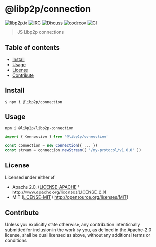 # @libp2p/connection <!-- omit in toc -->

[![libp2p.io](https://img.shields.io/badge/project-libp2p-yellow.svg?style=flat-square)](http://libp2p.io/)
[![IRC](https://img.shields.io/badge/freenode-%23libp2p-yellow.svg?style=flat-square)](http://webchat.freenode.net/?channels=%23libp2p)
[![Discuss](https://img.shields.io/discourse/https/discuss.libp2p.io/posts.svg?style=flat-square)](https://discuss.libp2p.io)
[![codecov](https://img.shields.io/codecov/c/github/libp2p/js-libp2p-connection.svg?style=flat-square)](https://codecov.io/gh/libp2p/js-libp2p-connection)
[![CI](https://img.shields.io/github/workflow/status/libp2p/js-libp2p-interfaces/test%20&%20maybe%20release/master?style=flat-square)](https://github.com/libp2p/js-libp2p-connection/actions/workflows/js-test-and-release.yml)

> JS Libp2p connections

## Table of contents <!-- omit in toc -->

- [Install](#install)
- [Usage](#usage)
- [License](#license)
- [Contribute](#contribute)

## Install

```console
$ npm i @libp2p/connection
```

## Usage

```console
npm i @libp2p/libp2p-connection
```

```javascript
import { Connection } from '@libp2p/connection'

const connection = new Connection({ ... })
const stream = connection.newStream([ '/my-protocol/v1.0.0' ])
```

## License

Licensed under either of

- Apache 2.0, ([LICENSE-APACHE](LICENSE-APACHE) / <http://www.apache.org/licenses/LICENSE-2.0>)
- MIT ([LICENSE-MIT](LICENSE-MIT) / <http://opensource.org/licenses/MIT>)

## Contribute

Unless you explicitly state otherwise, any contribution intentionally submitted for inclusion in the work by you, as defined in the Apache-2.0 license, shall be dual licensed as above, without any additional terms or conditions.
